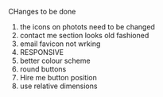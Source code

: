 CHanges to be done
  1) the icons on photots need to be changed
  2) contact me section looks old fashioned
  3) email favicon not wrking
  4) RESPONSIVE
  5) better colour scheme
  6) round buttons
  7) Hire me button position
  8) use relative dimensions
